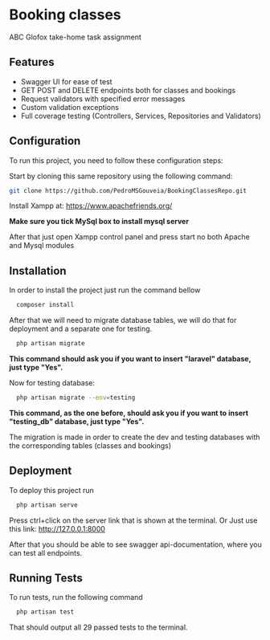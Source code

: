 
# Booking classes

ABC Glofox take-home task assignment
## Features

- Swagger UI for ease of test
- GET POST and DELETE endpoints both for classes and bookings
- Request validators with specified error messages
- Custom validation exceptions
- Full coverage testing (Controllers, Services, Repositories and Validators)
## Configuration

To run this project, you need to follow these configuration steps:

Start by cloning this same repository using the following command:
```bash
git clone https://github.com/PedroMSGouveia/BookingClassesRepo.git
```

Install Xampp at: https://www.apachefriends.org/

**Make sure you tick MySql box to install mysql server**

After that just open Xampp control panel and press start no both Apache and Mysql modules
## Installation

In order to install the project just run the command bellow

```bash
  composer install
```

After that we will need to migrate database tables, we will do that for deployment and a separate one for testing.

```bash
  php artisan migrate
```

**This command should ask you if you want to insert "laravel" database, just type "Yes".**

Now for testing database:

```bash
  php artisan migrate --env=testing
```

**This command, as the one before, should ask you if you want to insert "testing_db" database, just type "Yes".**

The migration is made in order to create the dev and testing databases with the corresponding tables (classes and bookings)
## Deployment

To deploy this project run

```bash
  php artisan serve
```
Press ctrl+click on the server link that is shown at the terminal.
Or Just use this link: http://127.0.0.1:8000

After that you should be able to see swagger api-documentation, where you can test all endpoints.

## Running Tests

To run tests, run the following command

```bash
  php artisan test
```
That should output all 29 passed tests to the terminal.
